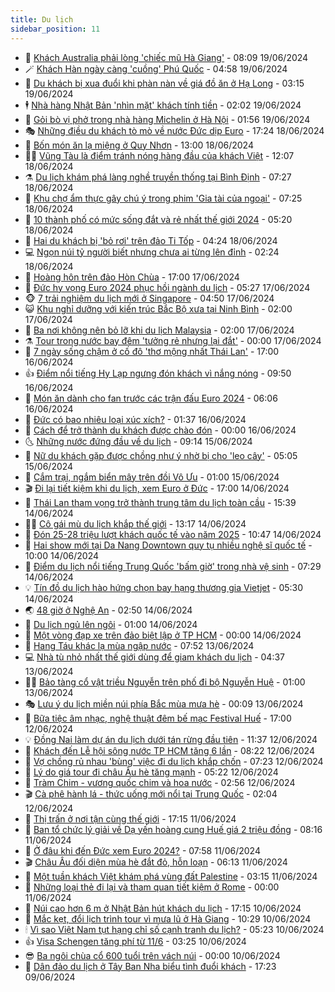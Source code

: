 ```yaml
---
title: Du lịch
sidebar_position: 11
---
```


<!-- vnexpress-du-lich:START -->
- 💂 [Khách Australia phải lòng &#39;chiếc mũ Hà Giang&#39;](https://vnexpress.net/khach-australia-phai-long-chiec-mu-ha-giang-4760145.html) - 08:09 19/06/2024
- 🪄 [Khách Hàn ngày càng &#39;cuồng&#39; Phú Quốc](https://vnexpress.net/khach-han-ngay-cang-cuong-phu-quoc-4759258.html) - 04:58 19/06/2024
- 🦅 [Du khách bị xua đuổi khi phàn nàn về giá đồ ăn ở Hạ Long](https://vnexpress.net/du-khach-bi-xua-duoi-khi-phan-nan-ve-gia-do-an-o-ha-long-4759895.html) - 03:15 19/06/2024
- 🕴 [Nhà hàng Nhật Bản &#39;nhìn mặt&#39; khách tính tiền](https://vnexpress.net/nha-hang-nhat-ban-nhin-mat-khach-tinh-tien-4759725.html) - 02:02 19/06/2024
- 👀 [Gỏi bò vị phở trong nhà hàng Michelin ở Hà Nội](https://vnexpress.net/goi-bo-vi-pho-trong-nha-hang-michelin-o-ha-noi-4757716.html) - 01:56 19/06/2024
- 🎭 [Những điều du khách tò mò về nước Đức dịp Euro](https://vnexpress.net/nhung-dieu-du-khach-to-mo-ve-nuoc-duc-dip-euro-4759646.html) - 17:24 18/06/2024
- 🦒 [Bốn món ăn lạ miệng ở Quy Nhơn](https://vnexpress.net/bon-mon-an-la-mieng-o-quy-nhon-4757575.html) - 13:00 18/06/2024
- 👨‍🏫 [Vũng Tàu là điểm tránh nóng hàng đầu của khách Việt](https://vnexpress.net/vung-tau-la-diem-tranh-nong-hang-dau-cua-khach-viet-4759773.html) - 12:07 18/06/2024
- ⚗️ [Du lịch khám phá làng nghề truyền thống tại Bình Định](https://vnexpress.net/du-lich-kham-pha-lang-nghe-truyen-thong-tai-binh-dinh-4757921.html) - 07:27 18/06/2024
- 🥸 [Khu chợ ẩm thực gây chú ý trong phim &#39;Gia tài của ngoại&#39;](https://vnexpress.net/khu-cho-am-thuc-gay-chu-y-trong-phim-gia-tai-cua-ngoai-4759351.html) - 07:25 18/06/2024
- 🤠 [10 thành phố có mức sống đắt và rẻ nhất thế giới 2024](https://vnexpress.net/10-thanh-pho-co-muc-song-dat-va-re-nhat-the-gioi-2024-4759575.html) - 05:20 18/06/2024
- 🚀 [Hai du khách bị &#39;bỏ rơi&#39; trên đảo Ti Tốp](https://vnexpress.net/hai-du-khach-bi-bo-roi-tren-dao-ti-top-4759609.html) - 04:24 18/06/2024
- 💻 [Ngọn núi tỷ người biết nhưng chưa ai từng lên đỉnh](https://vnexpress.net/ngon-nui-ty-nguoi-biet-nhung-chua-ai-tung-len-dinh-4759127.html) - 02:24 18/06/2024
- 💼 [Hoàng hôn trên đảo Hòn Chùa](https://vnexpress.net/hoang-hon-tren-dao-hon-chua-4758943.html) - 17:00 17/06/2024
- 🤡 [Đức hy vọng Euro 2024 phục hồi ngành du lịch](https://vnexpress.net/duc-hy-vong-euro-2024-phuc-hoi-nganh-du-lich-4759074.html) - 05:27 17/06/2024
- 🐵 [7 trải nghiệm du lịch mới ở Singapore](https://vnexpress.net/7-trai-nghiem-du-lich-moi-o-singapore-4758880.html) - 04:50 17/06/2024
- 😺 [Khu nghỉ dưỡng với kiến trúc Bắc Bộ xưa tại Ninh Bình](https://vnexpress.net/khu-nghi-duong-voi-kien-truc-bac-bo-xua-tai-ninh-binh-4758166.html) - 02:00 17/06/2024
- 🌈 [Ba nơi không nên bỏ lỡ khi du lịch Malaysia](https://vnexpress.net/ba-noi-khong-nen-bo-lo-khi-du-lich-malaysia-4752292.html) - 02:00 17/06/2024
- ⚗️ [Tour trong nước bay đêm &#39;tưởng rẻ nhưng lại đắt&#39;](https://vnexpress.net/tour-trong-nuoc-bay-dem-tuong-re-nhung-lai-dat-4758560.html) - 00:00 17/06/2024
- 👀 [7 ngày sống chậm ở cố đô &#39;thơ mộng nhất Thái Lan&#39;](https://vnexpress.net/7-ngay-song-cham-o-co-do-tho-mong-nhat-thai-lan-4755792.html) - 17:00 16/06/2024
- 👍 [Điểm nổi tiếng Hy Lạp ngưng đón khách vì nắng nóng](https://vnexpress.net/diem-noi-tieng-hy-lap-ngung-don-khach-vi-nang-nong-4758897.html) - 09:50 16/06/2024
- 💄 [Món ăn dành cho fan trước các trận đấu Euro 2024](https://vnexpress.net/mon-an-danh-cho-fan-truoc-cac-tran-dau-euro-2024-4758819.html) - 06:06 16/06/2024
- 🥷 [Đức có bao nhiêu loại xúc xích?](https://vnexpress.net/duc-co-bao-nhieu-loai-xuc-xich-4758777.html) - 01:37 16/06/2024
- 📝 [Cách để trở thành du khách được chào đón](https://vnexpress.net/cach-de-tro-thanh-du-khach-duoc-chao-don-4758697.html) - 00:00 16/06/2024
- 🌜 [Những nước đứng đầu về du lịch](https://vnexpress.net/nhung-nuoc-dung-dau-ve-du-lich-4758687.html) - 09:14 15/06/2024
- 📝 [Nữ du khách gặp được chồng như ý nhờ bị cho &#39;leo cây&#39;](https://vnexpress.net/nu-du-khach-gap-duoc-chong-nhu-y-nho-bi-cho-leo-cay-4758487.html) - 05:05 15/06/2024
- 🧰 [Cắm trại, ngắm biển mây trên đồi Vô Ưu](https://vnexpress.net/cam-trai-ngam-bien-may-tren-doi-vo-uu-4757883.html) - 01:00 15/06/2024
- 🎬 [Đi lại tiết kiệm khi du lịch, xem Euro ở Đức](https://vnexpress.net/di-lai-tiet-kiem-khi-du-lich-xem-euro-o-duc-4757534.html) - 17:00 14/06/2024
- 🧐 [Thái Lan tham vọng trở thành trung tâm du lịch toàn cầu](https://vnexpress.net/thai-lan-tham-vong-tro-thanh-trung-tam-du-lich-toan-cau-4758478.html) - 15:39 14/06/2024
- 👨‍🏫 [Cô gái mù du lịch khắp thế giới](https://vnexpress.net/co-gai-mu-du-lich-khap-the-gioi-4758287.html) - 13:17 14/06/2024
- 🦣 [Đón 25-28 triệu lượt khách quốc tế vào năm 2025](https://vnexpress.net/don-25-28-trieu-luot-khach-quoc-te-vao-nam-2025-4758442.html) - 10:47 14/06/2024
- 🌋 [Hai show mới tại Da Nang Downtown quy tụ nhiều nghệ sĩ quốc tế](https://vnexpress.net/hai-show-moi-tai-da-nang-downtown-quy-tu-nhieu-nghe-si-quoc-te-4757967.html) - 10:00 14/06/2024
- 🦄 [Điểm du lịch nổi tiếng Trung Quốc &#39;bấm giờ&#39; trong nhà vệ sinh](https://vnexpress.net/diem-du-lich-noi-tieng-trung-quoc-bam-gio-trong-nha-ve-sinh-4758126.html) - 07:29 14/06/2024
- 💡 [Tín đồ du lịch hào hứng chọn bay hạng thương gia Vietjet](https://vnexpress.net/tin-do-du-lich-hao-hung-chon-bay-hang-thuong-gia-vietjet-4758293.html) - 05:30 14/06/2024
- 🌏 [48 giờ ở Nghệ An](https://vnexpress.net/48-gio-o-nghe-an-4757717.html) - 02:50 14/06/2024
- 💂 [Du lịch ngủ lên ngôi](https://vnexpress.net/du-lich-ngu-len-ngoi-4757305.html) - 01:00 14/06/2024
- 🤩 [Một vòng đạp xe trên đảo biệt lập ở TP HCM](https://vnexpress.net/mot-vong-dap-xe-tren-dao-biet-lap-o-tp-hcm-4756480.html) - 00:00 14/06/2024
- 💪 [Hang Táu khác lạ mùa ngập nước](https://vnexpress.net/hang-tau-khac-la-mua-ngap-nuoc-4757563.html) - 07:52 13/06/2024
- 💻 [Nhà tù nhỏ nhất thế giới dùng để giam khách du lịch](https://vnexpress.net/nha-tu-nho-nhat-the-gioi-dung-de-giam-khach-du-lich-4757011.html) - 04:37 13/06/2024
- 🧑‍💻 [Bảo tàng cổ vật triều Nguyễn trên phố đi bộ Nguyễn Huệ](https://vnexpress.net/bao-tang-co-vat-trieu-nguyen-tren-pho-di-bo-nguyen-hue-4756866.html) - 01:00 13/06/2024
- 🎭 [Lưu ý du lịch miền núi phía Bắc mùa mưa hè](https://vnexpress.net/luu-y-du-lich-mien-nui-phia-bac-mua-mua-he-4757325.html) - 00:09 13/06/2024
- 🧐 [Bữa tiệc âm nhạc, nghệ thuật đêm bế mạc Festival Huế](https://vnexpress.net/bua-tiec-am-nhac-nghe-thuat-dem-be-mac-festival-hue-4757629.html) - 17:00 12/06/2024
- 💡 [Đồng Nai làm dự án du lịch dưới tán rừng đầu tiên](https://vnexpress.net/dong-nai-lam-du-an-du-lich-duoi-tan-rung-dau-tien-4757552.html) - 11:37 12/06/2024
- 🌊 [Khách đến Lễ hội sông nước TP HCM tăng 6 lần](https://vnexpress.net/khach-den-le-hoi-song-nuoc-tp-hcm-tang-6-lan-4757453.html) - 08:22 12/06/2024
- 🎃 [Vợ chồng rủ nhau &#39;bùng&#39; việc đi du lịch khắp chốn](https://vnexpress.net/vo-chong-ru-nhau-bung-viec-di-du-lich-khap-chon-4757191.html) - 07:23 12/06/2024
- 🧠 [Lý do giá tour đi châu Âu hè tăng mạnh](https://vnexpress.net/ly-do-gia-tour-di-chau-au-he-tang-manh-4757199.html) - 05:22 12/06/2024
- 💄 [Tràm Chim - vương quốc chim và hoa nước](https://vnexpress.net/tram-chim-vuong-quoc-chim-va-hoa-nuoc-4757054.html) - 02:56 12/06/2024
- 🎬 [Cà phê hành lá - thức uống mới nổi tại Trung Quốc](https://vnexpress.net/ca-phe-hanh-la-thuc-uong-moi-noi-tai-trung-quoc-4756971.html) - 02:04 12/06/2024
- 🐻 [Thị trấn ở nơi tận cùng thế giới](https://vnexpress.net/thi-tran-o-noi-tan-cung-the-gioi-4756858.html) - 17:15 11/06/2024
- 🌝 [Ban tổ chức lý giải về Dạ yến hoàng cung Huế giá 2 triệu đồng](https://vnexpress.net/ban-to-chuc-ly-giai-ve-da-yen-hoang-cung-hue-gia-2-trieu-dong-4756922.html) - 08:16 11/06/2024
- 🤩 [Ở đâu khi đến Đức xem Euro 2024?](https://vnexpress.net/o-dau-khi-den-duc-xem-euro-2024-4756604.html) - 07:58 11/06/2024
- 🎬 [Châu Âu đối diện mùa hè đắt đỏ, hỗn loạn](https://vnexpress.net/chau-au-doi-dien-mua-he-dat-do-hon-loan-4756796.html) - 06:13 11/06/2024
- 🦩 [Một tuần khách Việt khám phá vùng đất Palestine](https://vnexpress.net/mot-tuan-khach-viet-kham-pha-vung-dat-palestine-4754777.html) - 03:15 11/06/2024
- 🦍 [Những loại thẻ đi lại và tham quan tiết kiệm ở Rome](https://vnexpress.net/nhung-loai-the-di-lai-va-tham-quan-tiet-kiem-o-rome-4754766.html) - 00:00 11/06/2024
- 👀 [Núi cao hơn 6 m ở Nhật Bản hút khách du lịch](https://vnexpress.net/nui-cao-hon-6-m-o-nhat-ban-hut-khach-du-lich-4756416.html) - 17:15 10/06/2024
- 🧰 [Mắc kẹt, đổi lịch trình tour vì mưa lũ ở Hà Giang](https://vnexpress.net/mac-ket-doi-lich-trinh-tour-vi-mua-lu-o-ha-giang-4756549.html) - 10:29 10/06/2024
- 🕯 [Vì sao Việt Nam tụt hạng chỉ số cạnh tranh du lịch?](https://vnexpress.net/vi-sao-viet-nam-tut-hang-chi-so-canh-tranh-du-lich-4754227.html) - 05:23 10/06/2024
- 👍 [Visa Schengen tăng phí từ 11/6](https://vnexpress.net/visa-schengen-tang-phi-tu-11-6-4756366.html) - 03:25 10/06/2024
- 😎 [Ba ngôi chùa cổ 600 tuổi trên vách núi](https://vnexpress.net/ba-ngoi-chua-co-600-tuoi-tren-vach-nui-4754788.html) - 00:00 10/06/2024
- 🐘 [Dân đảo du lịch ở Tây Ban Nha biểu tình đuổi khách](https://vnexpress.net/dan-dao-du-lich-o-tay-ban-nha-bieu-tinh-duoi-khach-4756135.html) - 17:23 09/06/2024<!-- vnexpress-du-lich:END -->
